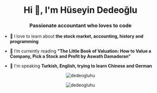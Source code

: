 <h1 align="center">Hi 👋, I'm Hüseyin Dedeoğlu</h1>
<h3 align="center">Passionate accountant who loves to code</h3>

- 🔭 I love to learn about **the stock market, accounting, history and programming**

- 🌱 I’m currently reading **"The Little Book of Valuation: How to Value a Company, Pick a Stock and Profit by Aswath Damadoran"**

- 💬 I'm speaking **Turkish, English, trying to learn Chinese and German**

<p align="center">
  <img align="center" src="https://github-readme-stats.vercel.app/api?username=dedeogluhu&show_icons=true" alt="dedeogluhu" />
</p>
<p align="center">
  <img align="center" src="https://github-readme-stats.vercel.app/api/top-langs/?username=dedeogluhu&layout=compact" alt="dedeogluhu" />
</p>

